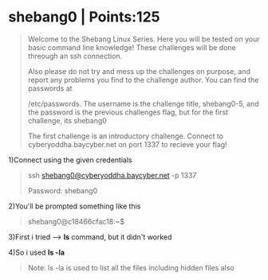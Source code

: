 # shebang0 | Points:125

> Welcome to the Shebang Linux Series. Here you will be tested on your basic command line knowledge! These challenges will be done threough an ssh connection. 
>
> Also please do not try and mess up the challenges on purpose, and report any problems you find to the challenge author. You can find the passwords at 
>
> /etc/passwords. The username is the challenge title, shebang0-5, and the password is the previous challenges flag, but for the first challenge, its shebang0
>
> The first challenge is an introductory challenge. Connect to cyberyoddha.baycyber.net on port 1337 to recieve your flag!



1)Connect using the given credentials
> ssh shebang0@cyberyoddha.baycyber.net -p 1337
>
> Password: shebang0

2)You'll be prompted something like this
>  shebang0@c18466cfac18:~$

3)First i tried --> __ls__ command, but it didn't worked

4)So i used __ls -la__

> Note: ls -la is used to list all the files including hidden files also


